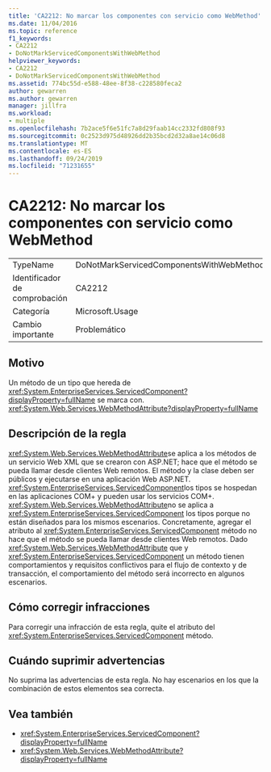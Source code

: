```yaml
---
title: 'CA2212: No marcar los componentes con servicio como WebMethod'
ms.date: 11/04/2016
ms.topic: reference
f1_keywords:
- CA2212
- DoNotMarkServicedComponentsWithWebMethod
helpviewer_keywords:
- CA2212
- DoNotMarkServicedComponentsWithWebMethod
ms.assetid: 774bc55d-e588-48ee-8f38-c228580feca2
author: gewarren
ms.author: gewarren
manager: jillfra
ms.workload:
- multiple
ms.openlocfilehash: 7b2ace5f6e51fc7a8d29faab14cc2332fd808f93
ms.sourcegitcommit: 0c2523d975d48926dd2b35bcd2d32a8ae14c06d8
ms.translationtype: MT
ms.contentlocale: es-ES
ms.lasthandoff: 09/24/2019
ms.locfileid: "71231655"
---
```

# <a name="ca2212-do-not-mark-serviced-components-with-webmethod"></a>CA2212: No marcar los componentes con servicio como WebMethod

|||
|-|-|
|TypeName|DoNotMarkServicedComponentsWithWebMethod|
|Identificador de comprobación|CA2212|
|Categoría|Microsoft.Usage|
|Cambio importante|Problemático|

## <a name="cause"></a>Motivo

Un método de un tipo que hereda de <xref:System.EnterpriseServices.ServicedComponent?displayProperty=fullName> se marca con. <xref:System.Web.Services.WebMethodAttribute?displayProperty=fullName>

## <a name="rule-description"></a>Descripción de la regla

<xref:System.Web.Services.WebMethodAttribute>se aplica a los métodos de un servicio Web XML que se crearon con ASP.NET; hace que el método se pueda llamar desde clientes Web remotos. El método y la clase deben ser públicos y ejecutarse en una aplicación Web ASP.NET. <xref:System.EnterpriseServices.ServicedComponent>los tipos se hospedan en las aplicaciones COM+ y pueden usar los servicios COM+. <xref:System.Web.Services.WebMethodAttribute>no se aplica a <xref:System.EnterpriseServices.ServicedComponent> los tipos porque no están diseñados para los mismos escenarios. Concretamente, agregar el atributo al <xref:System.EnterpriseServices.ServicedComponent> método no hace que el método se pueda llamar desde clientes Web remotos. Dado <xref:System.Web.Services.WebMethodAttribute> que y <xref:System.EnterpriseServices.ServicedComponent> un método tienen comportamientos y requisitos conflictivos para el flujo de contexto y de transacción, el comportamiento del método será incorrecto en algunos escenarios.

## <a name="how-to-fix-violations"></a>Cómo corregir infracciones

Para corregir una infracción de esta regla, quite el atributo del <xref:System.EnterpriseServices.ServicedComponent> método.

## <a name="when-to-suppress-warnings"></a>Cuándo suprimir advertencias

No suprima las advertencias de esta regla. No hay escenarios en los que la combinación de estos elementos sea correcta.

## <a name="see-also"></a>Vea también

- <xref:System.EnterpriseServices.ServicedComponent?displayProperty=fullName>
- <xref:System.Web.Services.WebMethodAttribute?displayProperty=fullName>